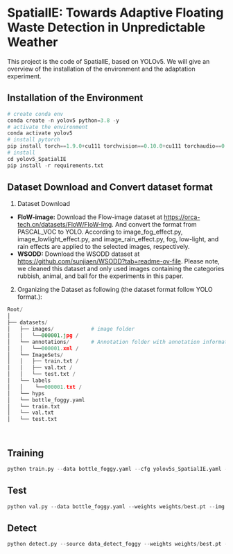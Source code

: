 # SpatialIE: Towards Adaptive Floating Waste Detection in Unpredictable Weather
This project is the code of SpatialIE, based on YOLOv5. We will give an overview of the installation of the environment and the adaptation experiment.
## Installation of the Environment
```python
# create conda env
conda create -n yolov5 python=3.8 -y
# activate the environment
conda activate yolov5
# install pytorch
pip install torch==1.9.0+cu111 torchvision==0.10.0+cu111 torchaudio==0.9.0 -f https://download.pytorch.org/whl/torch_stable.html
# install
cd yolov5_SpatialIE
pip install -r requirements.txt
```
## Dataset Download and Convert dataset format
1. Dataset Download
*   **FloW-image:** Download the Flow-image dataset at https://orca-tech.cn/datasets/FloW/FloW-Img. And convert the format from PASCAL_VOC to YOLO. According to image_fog_effect.py, image_lowlight_effect.py, and image_rain_effect.py, fog, low-light, and rain effects are applied to the selected images, respectively.
*   **WSODD:** Download the WSODD dataset at https://github.com/sunjiaen/WSODD?tab=readme-ov-file. Please note, we cleaned this dataset and only used images containing the categories rubbish, animal, and ball for the experiments in this paper.
2. Organizing the Dataset as following (the dataset format follow YOLO format.):

```python
Root/
│
├── datasets/                  
│   ├── images/            # image folder
│   │   └──000001.jpg /         
│   └── annotations/       # Annotation folder with annotation information
│   │   └──000001.xml /
│   └── ImageSets/            
│   │   ├── train.txt /            
│   │   ├── val.txt /
│   │   └── test.txt /
│   └── labels       
│   │    └──000001.txt /
│   └── hyps
│   └── bottle_foggy.yaml
│   └── train.txt
│   └── val.txt
│   └── test.txt




```
## Training
```python
python train.py --data bottle_foggy.yaml --cfg yolov5s_SpatialIE.yaml --weights '' --epochs 300 --device 0
```
## Test
```python
python val.py --data bottle_foggy.yaml --weights weights/best.pt --img 640 
```
## Detect
```python
python detect.py --source data_detect_foggy --weights weights/best.pt --img 640 
```

















